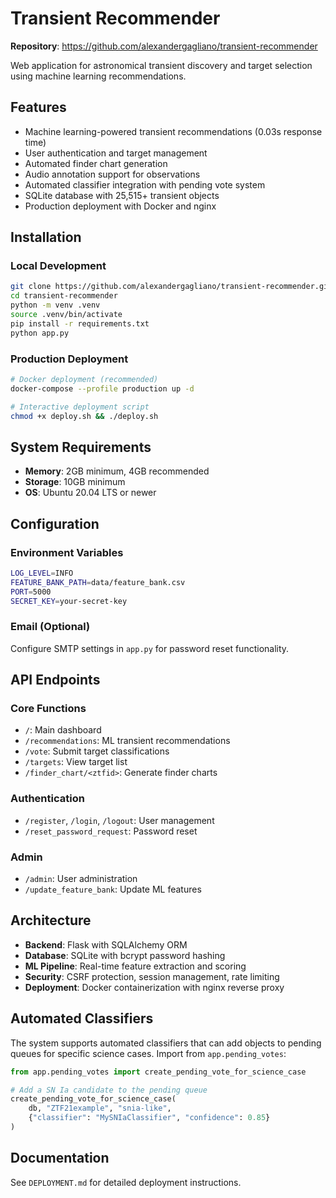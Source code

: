 # Transient Recommender

**Repository**: https://github.com/alexandergagliano/transient-recommender

Web application for astronomical transient discovery and target selection using machine learning recommendations.

## Features

- Machine learning-powered transient recommendations (0.03s response time)
- User authentication and target management
- Automated finder chart generation
- Audio annotation support for observations
- Automated classifier integration with pending vote system
- SQLite database with 25,515+ transient objects
- Production deployment with Docker and nginx

## Installation

### Local Development
```bash
git clone https://github.com/alexandergagliano/transient-recommender.git
cd transient-recommender
python -m venv .venv
source .venv/bin/activate
pip install -r requirements.txt
python app.py
```

### Production Deployment
```bash
# Docker deployment (recommended)
docker-compose --profile production up -d

# Interactive deployment script
chmod +x deploy.sh && ./deploy.sh
```

## System Requirements

- **Memory**: 2GB minimum, 4GB recommended
- **Storage**: 10GB minimum
- **OS**: Ubuntu 20.04 LTS or newer

## Configuration

### Environment Variables
```bash
LOG_LEVEL=INFO
FEATURE_BANK_PATH=data/feature_bank.csv
PORT=5000
SECRET_KEY=your-secret-key
```

### Email (Optional)
Configure SMTP settings in `app.py` for password reset functionality.

## API Endpoints

### Core Functions
- `/`: Main dashboard
- `/recommendations`: ML transient recommendations
- `/vote`: Submit target classifications
- `/targets`: View target list
- `/finder_chart/<ztfid>`: Generate finder charts

### Authentication
- `/register`, `/login`, `/logout`: User management
- `/reset_password_request`: Password reset

### Admin
- `/admin`: User administration
- `/update_feature_bank`: Update ML features

## Architecture

- **Backend**: Flask with SQLAlchemy ORM
- **Database**: SQLite with bcrypt password hashing
- **ML Pipeline**: Real-time feature extraction and scoring
- **Security**: CSRF protection, session management, rate limiting
- **Deployment**: Docker containerization with nginx reverse proxy

## Automated Classifiers

The system supports automated classifiers that can add objects to pending queues for specific science cases. Import from `app.pending_votes`:

```python
from app.pending_votes import create_pending_vote_for_science_case

# Add a SN Ia candidate to the pending queue
create_pending_vote_for_science_case(
    db, "ZTF21example", "snia-like", 
    {"classifier": "MySNIaClassifier", "confidence": 0.85}
)
```

## Documentation

See `DEPLOYMENT.md` for detailed deployment instructions. 